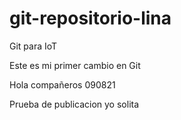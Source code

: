 # git-repositorio-lina
Git para IoT

Este es mi primer cambio en Git

Hola compañeros 090821

Prueba de publicacion yo solita